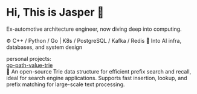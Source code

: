 # Hi, This is Jasper 👋

Ex-automotive architecture engineer, now diving deep into computing.  

⚙️ C++ / Python / Go | K8s / PostgreSQL / Kafka / Redis
🧠 Into AI infra, databases, and system design  

personal projects:  
[go-path-value-trie](https://github.com/JINZIPING/go-path-value-trie)  
🚀 An open-source Trie data structure for efficient prefix search and recall, ideal for search engine applications. Supports fast insertion, lookup, and prefix matching for large-scale text processing.
<!--
**JINZIPING/JINZIPING** is a ✨ _special_ ✨ repository because its `README.md` (this file) appears on your GitHub profile.

Here are some ideas to get you started:

- 🔭 I’m currently working on ...
- 🌱 I’m currently learning ...
- 👯 I’m looking to collaborate on ...
- 🤔 I’m looking for help with ...
- 💬 Ask me about ...
- 📫 How to reach me: ...
- 😄 Pronouns: ...
- ⚡ Fun fact: ...
-->
